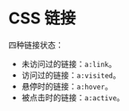 # CSS 链接

四种链接状态：

- 未访问过的链接：`a:link`。
- 访问过的链接：`a:visited`。
- 悬停时的链接：`a:hover`。
- 被点击时的链接：`a:active`。
